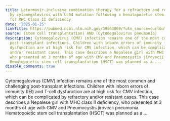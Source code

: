 ```yaml
---
title: Letermovir-inclusive combination therapy for a refractory and resistant infection
  by cytomegalovirus with UL54 mutation following a hematopoietic stem cell transplant
  for MHC Class II deficiency
date: '2025-01-25'
linkTitle: https://pubmed.ncbi.nlm.nih.gov/39863069/?utm_source=curl&utm_medium=rss&utm_campaign=pubmed-2&utm_content=1jUKNaekwK5-jhnLOsYRQeEvu-lGfd382Ao3uOl7PziqjjxYZK&fc=20220919201732&ff=20250126170445&v=2.18.0.post9+e462414
source: (stem cell transplantation) AND (Cytomegalovirus pneumonia)
description: Cytomegalovirus (CMV) infection remains one of the most common and challenging
  post-transplant infections. Children with inborn errors of immunity (IEI) and T-cell
  dysfunction are at high risk for CMV infection, which can be complicated by refractory
  and/or resistant cases. This case describes a Nepalese girl with MHC class II deficiency,
  who presented at 3 months of age with CMV and Pneumocystis jirovecii pneumonia.
  Hematopoietic stem cell transplantation (HSCT) was planned as a ...
disable_comments: true
---
```

Cytomegalovirus (CMV) infection remains one of the most common and challenging post-transplant infections. Children with inborn errors of immunity (IEI) and T-cell dysfunction are at high risk for CMV infection, which can be complicated by refractory and/or resistant cases. This case describes a Nepalese girl with MHC class II deficiency, who presented at 3 months of age with CMV and Pneumocystis jirovecii pneumonia. Hematopoietic stem cell transplantation (HSCT) was planned as a ...